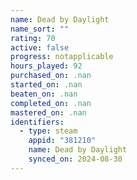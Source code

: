 ```yaml
---
name: Dead by Daylight
name_sort: ""
rating: 70
active: false
progress: notapplicable
hours_played: 92
purchased_on: .nan
started_on: .nan
beaten_on: .nan
completed_on: .nan
mastered_on: .nan
identifiers:
  - type: steam
    appid: "381210"
    name: Dead by Daylight
    synced_on: 2024-08-30
---
```

